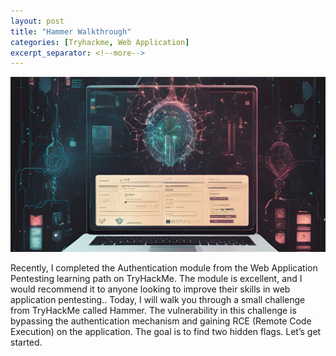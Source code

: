 ```yaml
---
layout: post
title: "Hammer Walkthrough"
categories: [Tryhackme, Web Application]
excerpt_separator: <!--more-->
---
```


![cover pic](/images/blog11/cover.png)

Recently, I completed the Authentication module from the Web Application Pentesting learning path on TryHackMe. The module is excellent, and I would recommend it to anyone looking to improve their skills in web application pentesting.. Today, I will walk you through a small challenge from TryHackMe called Hammer. The vulnerability in this challenge is bypassing the authentication mechanism and gaining RCE (Remote Code Execution) on the application. The goal is to find two hidden flags. Let’s get started.

